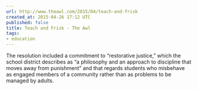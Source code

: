 ```yaml
---
url: http://www.theawl.com/2015/04/teach-and-frisk
created_at: 2015-04-26 17:12 UTC
published: false
title: Teach and Frisk - The Awl
tags:
- education
---
```


The resolution included a commitment to “restorative justice,” which the school district describes as “a philosophy and an approach to discipline that moves away from punishment” and that regards students who misbehave as engaged members of a community rather than as problems to be managed by adults.
